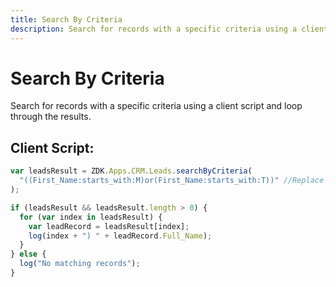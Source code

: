 ```yaml
---
title: Search By Criteria
description: Search for records with a specific criteria using a client script.
---
```


# Search By Criteria

Search for records with a specific criteria using a client script and loop through the results.

## Client Script:

```javascript
var leadsResult = ZDK.Apps.CRM.Leads.searchByCriteria(
  "((First_Name:starts_with:M)or(First_Name:starts_with:T))" //Replace with your criteria
);

if (leadsResult && leadsResult.length > 0) {
  for (var index in leadsResult) {
    var leadRecord = leadsResult[index];
    log(index + ") " + leadRecord.Full_Name);
  }
} else {
  log("No matching records");
}
```

